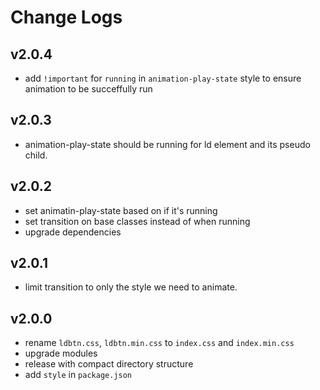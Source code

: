 # Change Logs

## v2.0.4

 - add `!important` for `running` in `animation-play-state` style to ensure animation to be succeffully run


## v2.0.3

 - animation-play-state should be running for ld element and its pseudo child.


## v2.0.2

 - set animatin-play-state based on if it's running
 - set transition on base classes instead of when running
 - upgrade dependencies


## v2.0.1

 - limit transition to only the style we need to animate.


## v2.0.0

 - rename `ldbtn.css`, `ldbtn.min.css` to `index.css` and `index.min.css`
 - upgrade modules
 - release with compact directory structure
 - add `style` in `package.json`

